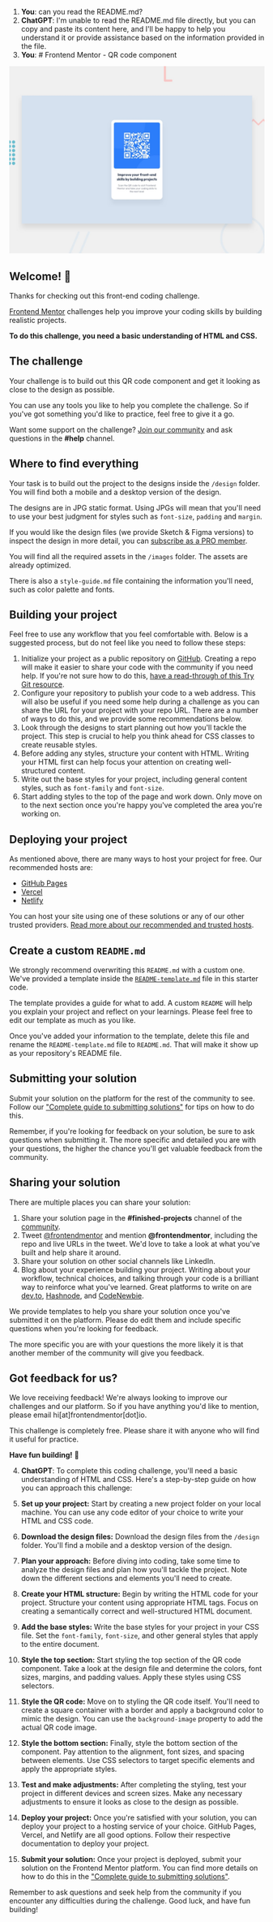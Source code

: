 1. **You**: can you read the README.md?
2. **ChatGPT**: I'm unable to read the README.md file directly, but you can copy and paste its content here, and I'll be happy to help you understand it or provide assistance based on the information provided in the file.
3. **You**: # Frontend Mentor - QR code component

![Design preview for the QR code component coding challenge](./design/desktop-preview.jpg)

## Welcome! 👋

Thanks for checking out this front-end coding challenge.

[Frontend Mentor](https://www.frontendmentor.io) challenges help you improve your coding skills by building realistic projects.

**To do this challenge, you need a basic understanding of HTML and CSS.**

## The challenge

Your challenge is to build out this QR code component and get it looking as close to the design as possible.

You can use any tools you like to help you complete the challenge. So if you've got something you'd like to practice, feel free to give it a go.

Want some support on the challenge? [Join our community](https://www.frontendmentor.io/community) and ask questions in the **#help** channel.

## Where to find everything

Your task is to build out the project to the designs inside the `/design` folder. You will find both a mobile and a desktop version of the design. 

The designs are in JPG static format. Using JPGs will mean that you'll need to use your best judgment for styles such as `font-size`, `padding` and `margin`. 

If you would like the design files (we provide Sketch & Figma versions) to inspect the design in more detail, you can [subscribe as a PRO member](https://www.frontendmentor.io/pro).

You will find all the required assets in the `/images` folder. The assets are already optimized.

There is also a `style-guide.md` file containing the information you'll need, such as color palette and fonts.

## Building your project

Feel free to use any workflow that you feel comfortable with. Below is a suggested process, but do not feel like you need to follow these steps:

1. Initialize your project as a public repository on [GitHub](https://github.com/). Creating a repo will make it easier to share your code with the community if you need help. If you're not sure how to do this, [have a read-through of this Try Git resource](https://try.github.io/).
2. Configure your repository to publish your code to a web address. This will also be useful if you need some help during a challenge as you can share the URL for your project with your repo URL. There are a number of ways to do this, and we provide some recommendations below.
3. Look through the designs to start planning out how you'll tackle the project. This step is crucial to help you think ahead for CSS classes to create reusable styles.
4. Before adding any styles, structure your content with HTML. Writing your HTML first can help focus your attention on creating well-structured content.
5. Write out the base styles for your project, including general content styles, such as `font-family` and `font-size`.
6. Start adding styles to the top of the page and work down. Only move on to the next section once you're happy you've completed the area you're working on.

## Deploying your project

As mentioned above, there are many ways to host your project for free. Our recommended hosts are:

- [GitHub Pages](https://pages.github.com/)
- [Vercel](https://vercel.com/)
- [Netlify](https://www.netlify.com/)

You can host your site using one of these solutions or any of our other trusted providers. [Read more about our recommended and trusted hosts](https://medium.com/frontend-mentor/frontend-mentor-trusted-hosting-providers-bf000dfebe).

## Create a custom `README.md`

We strongly recommend overwriting this `README.md` with a custom one. We've provided a template inside the [`README-template.md`](./README-template.md) file in this starter code.

The template provides a guide for what to add. A custom `README` will help you explain your project and reflect on your learnings. Please feel free to edit our template as much as you like.

Once you've added your information to the template, delete this file and rename the `README-template.md` file to `README.md`. That will make it show up as your repository's README file.

## Submitting your solution

Submit your solution on the platform for the rest of the community to see. Follow our ["Complete guide to submitting solutions"](https://medium.com/frontend-mentor/a-complete-guide-to-submitting-solutions-on-frontend-mentor-ac6384162248) for tips on how to do this.

Remember, if you're looking for feedback on your solution, be sure to ask questions when submitting it. The more specific and detailed you are with your questions, the higher the chance you'll get valuable feedback from the community.

## Sharing your solution

There are multiple places you can share your solution:

1. Share your solution page in the **#finished-projects** channel of the [community](https://www.frontendmentor.io/community). 
2. Tweet [@frontendmentor](https://twitter.com/frontendmentor) and mention **@frontendmentor**, including the repo and live URLs in the tweet. We'd love to take a look at what you've built and help share it around.
3. Share your solution on other social channels like LinkedIn.
4. Blog about your experience building your project. Writing about your workflow, technical choices, and talking through your code is a brilliant way to reinforce what you've learned. Great platforms to write on are [dev.to](https://dev.to/), [Hashnode](https://hashnode.com/), and [CodeNewbie](https://community.codenewbie.org/).

We provide templates to help you share your solution once you've submitted it on the platform. Please do edit them and include specific questions when you're looking for feedback. 

The more specific you are with your questions the more likely it is that another member of the community will give you feedback.

## Got feedback for us?

We love receiving feedback! We're always looking to improve our challenges and our platform. So if you have anything you'd like to mention, please email hi[at]frontendmentor[dot]io.

This challenge is completely free. Please share it with anyone who will find it useful for practice.

**Have fun building!** 🚀

4. **ChatGPT**: To complete this coding challenge, you'll need a basic understanding of HTML and CSS. Here's a step-by-step guide on how you can approach this challenge:

1. **Set up your project:** Start by creating a new project folder on your local machine. You can use any code editor of your choice to write your HTML and CSS code.

2. **Download the design files:** Download the design files from the `/design` folder. You'll find a mobile and a desktop version of the design.

3. **Plan your approach:** Before diving into coding, take some time to analyze the design files and plan how you'll tackle the project. Note down the different sections and elements you'll need to create.

4. **Create your HTML structure:** Begin by writing the HTML code for your project. Structure your content using appropriate HTML tags. Focus on creating a semantically correct and well-structured HTML document.

5. **Add the base styles:** Write the base styles for your project in your CSS file. Set the `font-family`, `font-size`, and other general styles that apply to the entire document.

6. **Style the top section:** Start styling the top section of the QR code component. Take a look at the design file and determine the colors, font sizes, margins, and padding values. Apply these styles using CSS selectors.

7. **Style the QR code:** Move on to styling the QR code itself. You'll need to create a square container with a border and apply a background color to mimic the design. You can use the `background-image` property to add the actual QR code image.

8. **Style the bottom section:** Finally, style the bottom section of the component. Pay attention to the alignment, font sizes, and spacing between elements. Use CSS selectors to target specific elements and apply the appropriate styles.

9. **Test and make adjustments:** After completing the styling, test your project in different devices and screen sizes. Make any necessary adjustments to ensure it looks as close to the design as possible.

10. **Deploy your project:** Once you're satisfied with your solution, you can deploy your project to a hosting service of your choice. GitHub Pages, Vercel, and Netlify are all good options. Follow their respective documentation to deploy your project.

11. **Submit your solution:** Once your project is deployed, submit your solution on the Frontend Mentor platform. You can find more details on how to do this in the ["Complete guide to submitting solutions"](https://medium.com/frontend-mentor/a-complete-guide-to-submitting-solutions-on-frontend-mentor-ac6384162248).

Remember to ask questions and seek help from the community if you encounter any difficulties during the challenge. Good luck, and have fun building!